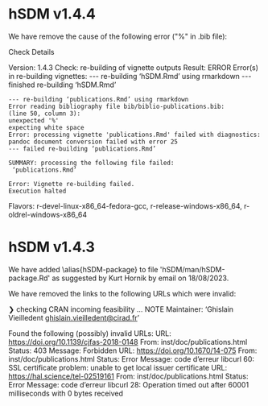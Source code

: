 # hSDM v1.4.4

We have remove the cause of the following error ("%" in .bib file):

Check Details

Version: 1.4.3
Check: re-building of vignette outputs
Result: ERROR
    Error(s) in re-building vignettes:
    --- re-building ‘hSDM.Rmd’ using rmarkdown
    --- finished re-building ‘hSDM.Rmd’
    
    --- re-building ‘publications.Rmd’ using rmarkdown
    Error reading bibliography file bib/biblio-publications.bib:
    (line 50, column 3):
    unexpected '%'
    expecting white space
    Error: processing vignette 'publications.Rmd' failed with diagnostics:
    pandoc document conversion failed with error 25
    --- failed re-building ‘publications.Rmd’
    
    SUMMARY: processing the following file failed:
     ‘publications.Rmd’
    
    Error: Vignette re-building failed.
    Execution halted
Flavors: r-devel-linux-x86_64-fedora-gcc, r-release-windows-x86_64, r-oldrel-windows-x86_64 

# hSDM v1.4.3

We have added \alias{hSDM-package} to file 'hSDM/man/hSDM-package.Rd' as suggested by Kurt Hornik by email on 18/08/2023.

We have removed the links to the following URLs which were invalid:

❯ checking CRAN incoming feasibility ... NOTE
  Maintainer: ‘Ghislain Vieilledent <ghislain.vieilledent@cirad.fr>’
  
  Found the following (possibly) invalid URLs:
    URL: https://doi.org/10.1139/cjfas-2018-0148
      From: inst/doc/publications.html
      Status: 403
      Message: Forbidden
    URL: https://doi.org/10.1670/14-075
      From: inst/doc/publications.html
      Status: Error
      Message: code d’erreur libcurl 60:
        	SSL certificate problem: unable to get local issuer certificate
    URL: https://hal.science/tel-02519161
      From: inst/doc/publications.html
      Status: Error
      Message: code d’erreur libcurl 28:
        	Operation timed out after 60001 milliseconds with 0 bytes received
